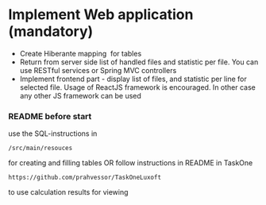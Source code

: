 # Implement Web application (mandatory)
- Create Hiberante mapping  for tables
- Return from server side list of handled files and statistic per file. You can use RESTful services or
Spring MVC controllers
- Implement frontend part - display list of files, and statistic per line for selected file. Usage of ReactJS
framework is encouraged. In other case any other JS framework can be used

### README before start
use the SQL-instructions in 
```
/src/main/resouces
```
for creating and filling tables
OR
follow instructions in README in TaskOne
```
https://github.com/prahvessor/TaskOneLuxoft
```
to use calculation results for viewing